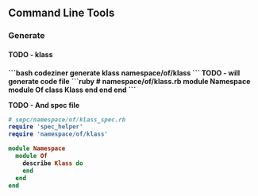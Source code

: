 <h2>Command Line Tools</h2>
<h3>Generate</h3>
<h4>TODO - klass<h4>
```bash
codeziner generate klass namespace/of/klass
```
TODO - will generate code file
```ruby
# namespace/of/klass.rb
module Namespace
  module Of
    class Klass
    end
  end
end
```

TODO - And spec file
```ruby
# sepc/namespace/of/klass_spec.rb
require 'spec_helper'
require 'namespace/of/klass'

module Namespace
  module Of
    describe Klass do
    end
  end
end
```
